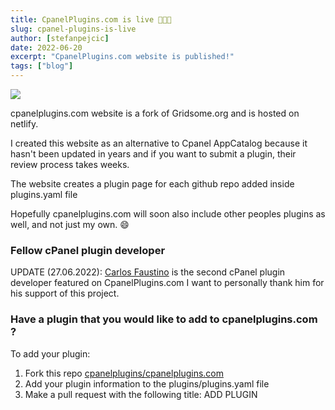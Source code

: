 ```yaml
---
title: CpanelPlugins.com is live 🎉🎉🎉
slug: cpanel-plugins-is-live
author: [stefanpejcic]
date: 2022-06-20
excerpt: "CpanelPlugins.com website is published!"
tags: ["blog"]
---
```


<img src="https://raw.githubusercontent.com/cpanelplugins/cpanelplugins.com/master/plugins/screenshots/cpanel-plugins-homepage.png"></img>

cpanelplugins.com website is a fork of Gridsome.org and is hosted on netlify.

I created this website as an alternative to Cpanel AppCatalog because it hasn't been updated in years and if you want to submit a plugin, their review process takes weeks.

The website creates a plugin page for each github repo added inside plugins.yaml file

Hopefully cpanelplugins.com will soon also include other peoples plugins as well, and not just my own. 😄

### Fellow cPanel plugin developer

UPDATE (27.06.2022): [Carlos Faustino](https://carlos-faustino.com/) is the second cPanel plugin developer featured on CpanelPlugins.com
I want to personally thank him for his support of this project.

### Have a plugin that you would like to add to cpanelplugins.com ?

To add your plugin:

1. Fork this repo [cpanelplugins/cpanelplugins.com](https://github.com/cpanelplugins/cpanelplugins.com)
2. Add your plugin information to the plugins/plugins.yaml file
3. Make a pull request with the following title: ADD PLUGIN
